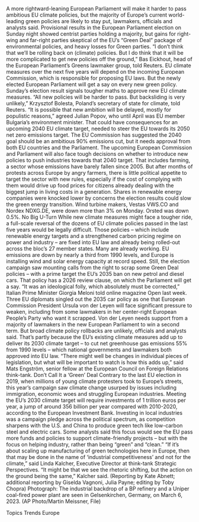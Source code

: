 A more rightward-leaning European Parliament will make it harder to pass ambitious EU climate policies, but the majority of Europe’s current world-leading green policies are likely to stay put, lawmakers, officials and analysts said.
Provisional results in the European Parliament election on Sunday night showed centrist parties holding a majority, but gains for right-wing and far-right parties skeptical of the EU’s “Green Deal” package of environmental policies, and heavy losses for Green parties.
“I don’t think that we’ll be rolling back on (climate) policies. But I do think that it will be more complicated to get new policies off the ground,” Bas Eickhout, head of the European Parliament’s Greens lawmaker group, told Reuters.
EU climate measures over the next five years will depend on the incoming European Commission, which is responsible for proposing EU laws. But the newly elected European Parliament will get a say on every new green policy.
Sunday’s election result signals tougher maths to approve new EU climate measures.
“All new policies will be harder to pass. But backsliding is very unlikely,” Krzysztof Bolesta, Poland’s secretary of state for climate, told Reuters.
“It is possible that new ambition will be delayed, mostly for populistic reasons,” agreed Julian Popov, who until April was EU member Bulgaria’s environment minister.
That could have consequences for an upcoming 2040 EU climate target, needed to steer the EU towards its 2050 net zero emissions target. The EU Commission has suggested the 2040 goal should be an ambitious 90% emissions cut, but it needs approval from both EU countries and the Parliament.
The upcoming European Commission and Parliament will also face tough decisions on whether to introduce new policies to push industries towards that 2040 target.
That includes farming, a sector whose emissions have barely fallen since 2005. But after months of protests across Europe by angry farmers, there is little political appetite to target the sector with new rules, especially if the cost of complying with them would drive up food prices for citizens already dealing with the biggest jump in living costs in a generation.
Shares in renewable energy companies were knocked lower by concerns the election results could slow the green energy transition.
Wind turbine makers, Vestas VWS.CO and Nordex NDXG.DE, were down more than 3% on Monday. Orsted was down 0.5%.
No Big U-Turn
While new climate measures might face a tougher ride, a full-scale reversal of the dozens of EU climate policies passed in the last five years would be legally difficult.
Those policies – which include renewable energy targets and a strengthened carbon pricing regime on power and industry – are fixed into EU law and already being rolled-out across the bloc’s 27 member states.
Many are already working. EU emissions are down by nearly a third from 1990 levels, and Europe is installing wind and solar energy capacity at record speed.
Still, the election campaign saw mounting calls from the right to scrap some Green Deal policies – with a prime target the EU’s 2035 ban on new petrol and diesel cars. That policy has a 2026 review clause, on which the Parliament will get a say.
“It was an ideological folly, which absolutely must be corrected,” Italian Prime Minister Giorgia Meloni told online magazine Open last week.
Three EU diplomats singled out the 2035 car policy as one that European Commission President Ursula von der Leyen will face significant pressure to weaken, including from some lawmakers in her center-right European People’s Party who want it scrapped. Von der Leyen needs support from a majority of lawmakers in the new European Parliament to win a second term.
But broad climate policy rollbacks are unlikely, officials and analysts said. That’s partly because the EU’s existing climate measures add up to deliver its 2030 climate target – to cut net greenhouse gas emissions 55% from 1990 levels – which national governments and lawmakers both approved into EU law.
“There might well be changes in individual pieces of legislation, but what will be important to watch is how this adds up,” said Mats Engström, senior fellow at the European Council on Foreign Relations think-tank.
Don’t Call It a ‘Green’ Deal
Contrary to the last EU election in 2019, when millions of young climate protesters took to Europe’s streets, this year’s campaign saw climate change usurped by issues including immigration, economic woes and struggling European industries.
Meeting the EU’s 2030 climate target will require investments of 1 trillion euros per year, a jump of around 356 billion per year compared with 2010-2020, according to the European Investment Bank.
Investing in local industries was a campaign pledge across the political spectrum, as competition sharpens with the U.S. and China to produce green tech like low-carbon steel and electric cars.
Some analysts said this focus would see the EU pass more funds and policies to support climate-friendly projects – but with the focus on helping industry, rather than being “green” and “clean.”
“If it’s about scaling up manufacturing of green technologies here in Europe, then that may be done in the name of ‘industrial competitiveness’ and not for the climate,” said Linda Kalcher, Executive Director at think-tank Strategic Perspectives.
“It might be that we see the rhetoric shifting, but the action on the ground being the same,” Kalcher said.
(Reporting by Kate Abnett; additional reporting by Giselda Vagnoni, Julia Payne; editing by Toby Chopra)
Photograph: The industrial backdrop of a BP refinery and a Uniper coal-fired power plant are seen in Gelsenkirchen, Germany, on March 6, 2023. (AP Photo/Martin Meissner, File)

Topics
Trends
Europe
